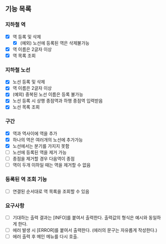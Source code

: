 ## 기능 목록

### 지하철 역
- [X] 역 등록 및 삭제
  - [X] (예외) 노선에 등록된 역은 삭제불가능  
- [X] 역 이름은 2글자 이상
- [X] 역 목록 조회

### 지하철 노선
- [X] 노선 등록 및 삭제
- [X] 역 이름은 2글자 이상
- [X] (예외) 중복된 노선 이름은 등록 불가능
- [X] 노선 등록 시 상행 종점역과 하행 종점역 입력받음
- [X] 노선 목록 조회

### 구간 
- [X] 역과 역사이에 역을 추가
- [X] 하나의 역은 여러개의 노선에 추가가능
- [X] 노선에서는 분기를 가지지 못함
- [ ] 노선에 등록된 역을 제거 가능
- [ ] 종점을 제거할 경우 다음역이 종점
- [ ] 역이 두개 이하일 때는 역을 제거할 수 없음

### 등록된 역 조회 기능
- [ ] 연결된 순서대로 역 목록을 조회할 수 있음

### 요구사항
- [ ] 기대하는 출력 결과는 [INFO]를 붙여서 출력한다. 출력값의 형식은 예시와 동일하게 한다.
- [ ] 에러 발생 시 [ERROR]를 붙여서 출력한다. (에러의 문구는 자유롭게 작성한다.)
- [ ] 에러 출력 후 메인 메뉴를 다시 호출.